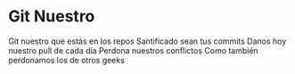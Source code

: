 # Git Nuestro

Git nuestro que estás en los repos
Santificado sean tus commits
Danos hoy nuestro pull de cada día
Perdona nuestros conflictos 
Como también perdonamos los de otros geeks